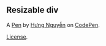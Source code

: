 Resizable div
-------------


A [Pen](https://codepen.io/ZeroX-DG/pen/vjdoYe) by [Hưng Nguyễn](https://codepen.io/ZeroX-DG) on [CodePen](https://codepen.io).

[License](https://codepen.io/ZeroX-DG/pen/vjdoYe/license).
